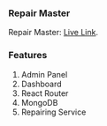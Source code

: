 ### Repair Master

Repair Master: [Live Link](https://repair-master-201e6.web.app/).

### Features

1. Admin Panel
2. Dashboard
3. React Router
4. MongoDB
5. Repairing Service
